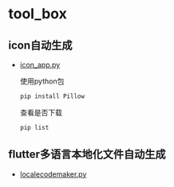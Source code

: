 # tool_box

## icon自动生成
- [icon_app.py](./icon_app.py)

    使用python包
    ```bash
    pip install Pillow
    ```
    查看是否下载
    ```bash
    pip list
    ```
## flutter多语言本地化文件自动生成
- [localecodemaker.py](./localecodemaker.py)